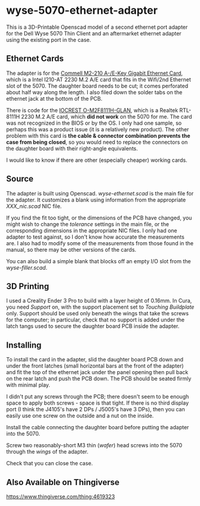 # wyse-5070-ethernet-adapter
This is a 3D-Printable Openscad model of a second ethernet port adapter for the Dell Wyse 5070 Thin Client and an aftermarket ethernet adapter using the existing port in the case.

## Ethernet Cards

The adapter is for the [Commell M2-210 A-/E-Key Gigabit Ethernet Card](http://www.commell.com.tw/Product/Peripheral/M.2%20%28NGFF%29%20card/M2-210.htm), which is a Intel I210-AT 2230 M.2 A/E card that fits in the Wifi/2nd Ethernet slot of the 5070. The daughter board needs to be cut; it comes perforated about half way along the length. I also filed down the solder tabs on the ethernet jack at the bottom of the PCB.

There is code for the [IOCREST O-M2F8111H-GLAN](http://www.iocrest.com/index.php?id=2178), which is a Realtek RTL-8111H 2230 M.2 A/E card, which **did not work** on the 5070 for me. The card was not recognized in the BIOS or by the OS. I only had one sample, so perhaps this was a product issue (it is a relatively new product). The other problem with this card is **the cable & connector combination prevents the case from being closed**, so you would need to replace the connectors on the daughter board with their right-angle equivalents.

I would like to know if there are other (especially cheaper) working cards.

## Source

The adapter is built using Openscad. _wyse-ethernet.scad_ is the main file for the adapter. It customizes a blank using information from the appropriate *XXX_nic.scad* NIC file.

If you find the fit too tight, or the dimensions of the PCB have changed, you might wish to change the _tolerance_ settings in the main file, or the corresponding dimensions in the appropriate NIC files. I only had one adapter to test against, so I don't know how accurate the measurements are. I also had to modify some of the measurements from those found in the manual, so there may be other versions of the cards.

You can also build a simple blank that blocks off an empty I/O slot from the _wyse-filler.scad_.

## 3D Printing

I used a Creality Ender 3 Pro to build with a layer height of 0.16mm. In Cura, you need _Support_ on, with the support placement set to _Touching Buildplate_ only. Support should be used only beneath the wings that take the screws for the computer; in particular, check that no support is added under the latch tangs used to secure the daughter board PCB inside the adapter.

## Installing

To install the card in the adapter, slid the daughter board PCB down and under the front latches (small horizontal bars at the front of the adapter) and fit the top of the ethernet jack under the panel opening then pull back on the rear latch and push the PCB down. The PCB should be seated firmly with minimal play.

I didn't put any screws through the PCB; there doesn't seem to be enough space to apply both screws - space is that tight. If there is no third display port (I think the J4105's have 2 DPs / J5005's have 3 DPs), then you can easily use one screw on the outside and a nut on the inside. 

Install the cable connecting the daughter board before putting the adapter into the 5070.

Screw two reasonably-short M3 thin (_wafer_) head screws into the 5070 through the _wings_ of the adapter.

Check that you can close the case.

## Also Available on Thingiverse
https://www.thingiverse.com/thing:4619323
